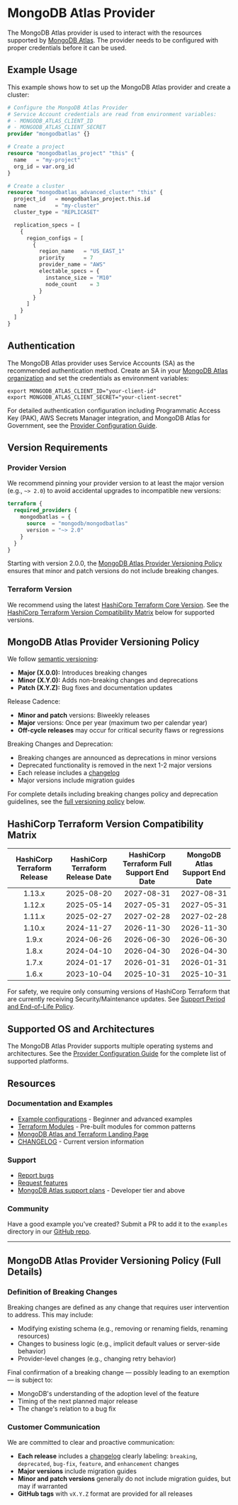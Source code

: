 # MongoDB Atlas Provider

The MongoDB Atlas provider is used to interact with the resources supported by [MongoDB Atlas](https://www.mongodb.com/cloud/atlas). The provider needs to be configured with proper credentials before it can be used.

## Example Usage

This example shows how to set up the MongoDB Atlas provider and create a cluster:

```terraform
# Configure the MongoDB Atlas Provider
# Service Account credentials are read from environment variables:
# - MONGODB_ATLAS_CLIENT_ID
# - MONGODB_ATLAS_CLIENT_SECRET
provider "mongodbatlas" {}

# Create a project
resource "mongodbatlas_project" "this" {
  name   = "my-project"
  org_id = var.org_id
}

# Create a cluster
resource "mongodbatlas_advanced_cluster" "this" {
  project_id   = mongodbatlas_project.this.id
  name         = "my-cluster"
  cluster_type = "REPLICASET"

  replication_specs = [
    {
      region_configs = [
        {
          region_name   = "US_EAST_1"
          priority      = 7
          provider_name = "AWS"
          electable_specs = {
            instance_size = "M10"
            node_count    = 3
          }
        }
      ]
    }
  ]
}
```

## Authentication

The MongoDB Atlas provider uses Service Accounts (SA) as the recommended authentication method. Create an SA in your [MongoDB Atlas organization](https://www.mongodb.com/docs/atlas/configure-api-access/#grant-programmatic-access-to-an-organization) and set the credentials as environment variables:

```shell
export MONGODB_ATLAS_CLIENT_ID="your-client-id"
export MONGODB_ATLAS_CLIENT_SECRET="your-client-secret"
```

For detailed authentication configuration including Programmatic Access Key (PAK), AWS Secrets Manager integration, and MongoDB Atlas for Government, see the [Provider Configuration Guide](guides/provider-configuration).

## Version Requirements

### Provider Version

We recommend pinning your provider version to at least the major version (e.g., `~> 2.0`) to avoid accidental upgrades to incompatible new versions:

```terraform
terraform {
  required_providers {
    mongodbatlas = {
      source  = "mongodb/mongodbatlas"
      version = "~> 2.0"
    }
  }
}
```

Starting with version 2.0.0, the [MongoDB Atlas Provider Versioning Policy](#mongodb-atlas-provider-versioning-policy) ensures that minor and patch versions do not include breaking changes.

### Terraform Version

We recommend using the latest [HashiCorp Terraform Core Version](https://github.com/hashicorp/terraform). See the [HashiCorp Terraform Version Compatibility Matrix](#hashicorp-terraform-version-compatibility-matrix) below for supported versions.

## MongoDB Atlas Provider Versioning Policy

We follow [semantic versioning](https://semver.org/):
- **Major (X.0.0):** Introduces breaking changes
- **Minor (X.Y.0):** Adds non-breaking changes and deprecations
- **Patch (X.Y.Z):** Bug fixes and documentation updates

Release Cadence:
- **Minor and patch** versions: Biweekly releases
- **Major** versions: Once per year (maximum two per calendar year)
- **Off-cycle releases** may occur for critical security flaws or regressions

Breaking Changes and Deprecation:

- Breaking changes are announced as deprecations in minor versions
- Deprecated functionality is removed in the next 1-2 major versions
- Each release includes a [changelog](https://github.com/mongodb/terraform-provider-mongodbatlas/releases)
- Major versions include migration guides

For complete details including breaking changes policy and deprecation guidelines, see the [full versioning policy](#mongodb-atlas-provider-versioning-policy-full-details) below.

## HashiCorp Terraform Version Compatibility Matrix

<!-- DO NOT remove below placeholder comments as this table is auto-generated -->
<!-- MATRIX_PLACEHOLDER_START -->
| HashiCorp Terraform Release | HashiCorp Terraform Release Date  | HashiCorp Terraform Full Support End Date  | MongoDB Atlas Support End Date |
|:-------:|:------------:|:------------:|:------------:|
| 1.13.x | 2025-08-20 | 2027-08-31 | 2027-08-31 |
| 1.12.x | 2025-05-14 | 2027-05-31 | 2027-05-31 |
| 1.11.x | 2025-02-27 | 2027-02-28 | 2027-02-28 |
| 1.10.x | 2024-11-27 | 2026-11-30 | 2026-11-30 |
| 1.9.x | 2024-06-26 | 2026-06-30 | 2026-06-30 |
| 1.8.x | 2024-04-10 | 2026-04-30 | 2026-04-30 |
| 1.7.x | 2024-01-17 | 2026-01-31 | 2026-01-31 |
| 1.6.x | 2023-10-04 | 2025-10-31 | 2025-10-31 |
<!-- MATRIX_PLACEHOLDER_END -->

For safety, we require only consuming versions of HashiCorp Terraform that are currently receiving Security/Maintenance updates. See [Support Period and End-of-Life Policy](https://support.hashicorp.com/hc/en-us/articles/360021185113-Support-Period-and-End-of-Life-EOL-Policy).

## Supported OS and Architectures

The MongoDB Atlas Provider supports multiple operating systems and architectures. See the [Provider Configuration Guide](guides/provider-configuration#supported-os-and-architectures) for the complete list of supported platforms.

## Resources

### Documentation and Examples
- [Example configurations](https://github.com/mongodb/terraform-provider-mongodbatlas/tree/v2.0.1/examples) - Beginner and advanced examples
- [Terraform Modules](https://registry.terraform.io/namespaces/terraform-mongodbatlas-modules) - Pre-built modules for common patterns
- [MongoDB Atlas and Terraform Landing Page](https://www.mongodb.com/atlas/terraform)
- [CHANGELOG](https://github.com/mongodb/terraform-provider-mongodbatlas/blob/master/CHANGELOG.md) - Current version information

### Support
- [Report bugs](https://github.com/mongodb/terraform-provider-mongodbatlas/issues)
- [Request features](https://feedback.mongodb.com/forums/924145-atlas?category_id=370723)
- [MongoDB Atlas support plans](https://docs.atlas.mongodb.com/support/) - Developer tier and above

### Community
Have a good example you've created? Submit a PR to add it to the `examples` directory in our [GitHub repo](https://github.com/mongodb/terraform-provider-mongodbatlas/).

---

## MongoDB Atlas Provider Versioning Policy (Full Details)

### Definition of Breaking Changes

Breaking changes are defined as any change that requires user intervention to address. This may include:
- Modifying existing schema (e.g., removing or renaming fields, renaming resources)
- Changes to business logic (e.g., implicit default values or server-side behavior)
- Provider-level changes (e.g., changing retry behavior)

Final confirmation of a breaking change — possibly leading to an exemption — is subject to:
- MongoDB's understanding of the adoption level of the feature
- Timing of the next planned major release
- The change's relation to a bug fix

### Customer Communication

We are committed to clear and proactive communication:
- **Each release** includes a [changelog](https://github.com/mongodb/terraform-provider-mongodbatlas/releases) clearly labeling: `breaking`, `deprecated`, `bug-fix`, `feature`, and `enhancement` changes
- **Major versions** include migration guides
- **Minor and patch versions** generally do not include migration guides, but may if warranted
- **GitHub tags** with `vX.Y.Z` format are provided for all releases
